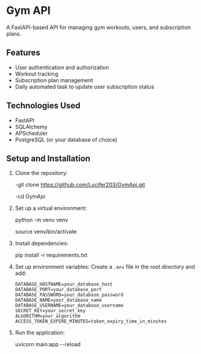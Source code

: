 # Gym API

A FastAPI-based API for managing gym workouts, users, and subscription plans.

## Features

- User authentication and authorization
- Workout tracking
- Subscription plan management
- Daily automated task to update user subscription status

## Technologies Used

- FastAPI
- SQLAlchemy
- APScheduler
- PostgreSQL (or your database of choice)

## Setup and Installation

1.  Clone the repository:

    -git clone https://github.com/Lucifer203/GymApi.git

    -cd GymApi

2.  Set up a virtual environment:

    python -m venv venv

    source venv/bin/activate

3.  Install dependencies:

    pip install -r requirements.txt

4.  Set up environment variables:
    Create a `.env` file in the root directory and add:

        DATABASE_HOSTNAME=your_database_host
        DATABASE_PORT=your_database_port
        DATABASE_PASSWORD=your_database_password
        DATABASE_NAME=your_database_name
        DATABASE_USERNAME=your_database_username
        SECRET_KEY=your_secret_key
        ALGORITHM=your_algorithm
        ACCESS_TOKEN_EXPIRE_MINUTES=token_expiry_time_in_minutes

5.  Run the application:

    uvicorn main:app --reload
